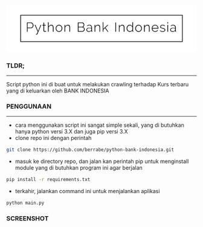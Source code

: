 
<p align="center">
  <img src="img/logo.png">
</p>


### TLDR;
---
Script python ini di buat untuk melakukan crawling terhadap Kurs terbaru yang di keluarkan oleh BANK INDONESIA

### PENGGUNAAN
---
- cara menggunakan script ini sangat simple sekali, yang di butuhkan hanya python versi 3.X dan juga pip versi 3.X
- clone repo ini dengan perintah 

```sh
git clone https://github.com/berrabe/python-bank-indonesia.git
```

- masuk ke directory repo, dan jalan kan perintah pip untuk menginstall module yang di butuhkan program ini agar berjalan

```sh
pip install -r requirements.txt
```

- terkahir, jalankan command ini untuk menjalankan aplikasi

```sh
python main.py
```

### SCREENSHOT

